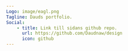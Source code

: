 ```yaml
---
Logo: image/eagl.png
Tagline: Dauds portfolio.
Social:
    - title: Link till sidans github repo.
      url: https://github.com/Daudnaw/design
      icon: github
---
```

